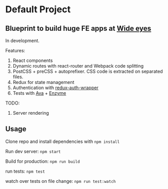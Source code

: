 # Default Project

## Blueprint to build huge FE apps at [Wide eyes](http://wide-eyes.it)

In development.

Features:

1. React components
2. Dynamic routes with react-router and Webpack code splitting
3. PostCSS + preCSS + autoprefixer. CSS code is extracted on separated files.
4. Redux for state management
5. Authentication with [redux-auth-wrapper](https://github.com/mjrussell/redux-auth-wrapper)
6. Tests with [Ava](https://github.com/avajs) + [Enzyme](https://github.com/airbnb/enzyme)

TODO:

1. Server rendering

## Usage

Clone repo and install dependencies with `npm install`

Run dev server: `npm start`

Build for production: `npm run build`

run tests: `npm test`

watch over tests on file change: `npm run test:watch`

<!-- test: `npm test` -->